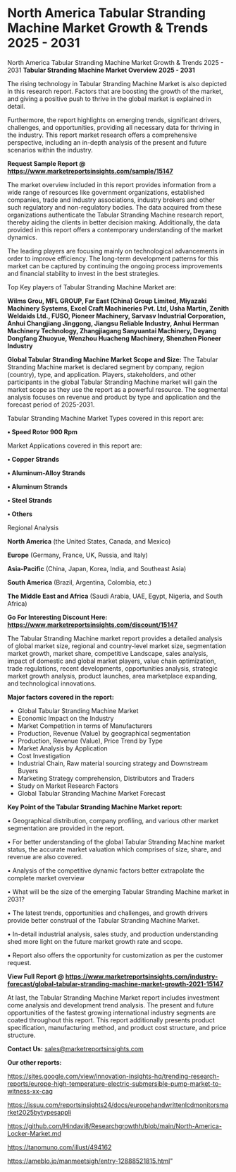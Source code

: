 # North America Tabular Stranding Machine Market Growth & Trends 2025 - 2031
North America Tabular Stranding Machine Market Growth & Trends 2025 - 2031
<Strong> Tabular Stranding Machine Market Overview 2025 - 2031</strong>

The rising technology in Tabular Stranding Machine Market is also depicted in this research report. Factors that are boosting the growth of the market, and giving a positive push to thrive in the global market is explained in detail.

Furthermore, the report highlights on emerging trends, significant drivers, challenges, and opportunities, providing all necessary data for thriving in the industry. This report market research offers a comprehensive perspective, including an in-depth analysis of the present and future scenarios within the industry.

<strong>Request Sample Report @ <a href=https://www.marketreportsinsights.com/sample/15147>https://www.marketreportsinsights.com/sample/15147</a></strong>

The market overview included in this report provides information from a wide range of resources like government organizations, established companies, trade and industry associations, industry brokers and other such regulatory and non-regulatory bodies. The data acquired from these organizations authenticate the Tabular Stranding Machine research report, thereby aiding the clients in better decision making. Additionally, the data provided in this report offers a contemporary understanding of the market dynamics.

The leading players are focusing mainly on technological advancements in order to improve efficiency. The long-term development patterns for this market can be captured by continuing the ongoing process improvements and financial stability to invest in the best strategies.

Top Key players of Tabular Stranding Machine Market are:

<strong>Wilms Grou, MFL GROUP, Far East (China) Group Limited, Miyazaki Machinery Systems, Excel Craft Machineries Pvt. Ltd, Usha Martin, Zenith Weldaids Ltd., FUSO, Pioneer Machinery, Sarvasv Industrial Corporation, Anhui Changjiang Jinggong, Jiangsu Reliable Industry, Anhui Herrman Machinery Technology, Zhangjiagang Sanyuantai Machinery, Deyang Dongfang Zhuoyue, Wenzhou Huacheng Machinery, Shenzhen Pioneer Industry</strong>

<strong><b>Global Tabular Stranding Machine Market Scope and Size:</b></strong>
The Tabular Stranding Machine market is declared segment by company, region (country), type, and application. Players, stakeholders, and other participants in the global Tabular Stranding Machine market will gain the market scope as they use the report as a powerful resource. The segmental analysis focuses on revenue and product by type and application and the forecast period of 2025-2031.

Tabular Stranding Machine Market Types covered in this report are:

<strong>• Speed Rotor 900 Rpm</strong>

Market Applications covered in this report are:

<strong>• Copper Strands

• Aluminum-Alloy Strands

• Aluminum Strands

• Steel Strands

• Others</strong> 

Regional Analysis

<strong>North America</strong> (the United States, Canada, and Mexico)

<strong>Europe</strong> (Germany, France, UK, Russia, and Italy)

<strong>Asia-Pacific</strong> (China, Japan, Korea, India, and Southeast Asia)

<strong>South America</strong> (Brazil, Argentina, Colombia, etc.)

<strong>The Middle East and Africa</strong> (Saudi Arabia, UAE, Egypt, Nigeria, and South Africa)

<strong>Go For Interesting Discount Here: <a href=https://www.marketreportsinsights.com/discount/15147>https://www.marketreportsinsights.com/discount/15147</a></strong>

The Tabular Stranding Machine market report provides a detailed analysis of global market size, regional and country-level market size, segmentation market growth, market share, competitive Landscape, sales analysis, impact of domestic and global market players, value chain optimization, trade regulations, recent developments, opportunities analysis, strategic market growth analysis, product launches, area marketplace expanding, and technological innovations.

<strong><b>Major factors covered in the report:</b></strong>
<ul>
  <li>Global Tabular Stranding Machine Market </li>
  <li>Economic Impact on the Industry</li>
  <li>Market Competition in terms of Manufacturers</li>
  <li>Production, Revenue (Value) by geographical segmentation</li>
  <li>Production, Revenue (Value), Price Trend by Type</li>
  <li>Market Analysis by Application</li>
  <li>Cost Investigation</li>
  <li>Industrial Chain, Raw material sourcing strategy and Downstream Buyers</li>
  <li>Marketing Strategy comprehension, Distributors and Traders</li>
  <li>Study on Market Research Factors</li>
  <li>Global Tabular Stranding Machine Market Forecast</li>
</ul>

<strong><b>Key Point of the Tabular Stranding Machine Market report:</b></strong>

• Geographical distribution, company profiling, and various other market segmentation are provided in the report.

• For better understanding of the global Tabular Stranding Machine market status, the accurate market valuation which comprises of size, share, and revenue are also covered.

• Analysis of the competitive dynamic factors better extrapolate the complete market overview

• What will be the size of the emerging Tabular Stranding Machine market in 2031?

• The latest trends, opportunities and challenges, and growth drivers provide better construal of the Tabular Stranding Machine Market.

• In-detail industrial analysis, sales study, and production understanding shed more light on the future market growth rate and scope.

• Report also offers the opportunity for customization as per the customer request.

<strong><b>View Full Report @ <a href=https://www.marketreportsinsights.com/industry-forecast/global-tabular-stranding-machine-market-growth-2021-15147>https://www.marketreportsinsights.com/industry-forecast/global-tabular-stranding-machine-market-growth-2021-15147</a></b></strong>


At last, the Tabular Stranding Machine Market report includes investment come analysis and development trend analysis. The present and future opportunities of the fastest growing international industry segments are coated throughout this report. This report additionally presents product specification, manufacturing method, and product cost structure, and price structure.

<strong>Contact Us:</strong>
sales@marketreportsinsights.com

<strong>Our other reports:</strong>

<a href=https://sites.google.com/view/innovation-insights-hq/trending-research-reports/europe-high-temperature-electric-submersible-pump-market-to-witness-xx-cag>https://sites.google.com/view/innovation-insights-hq/trending-research-reports/europe-high-temperature-electric-submersible-pump-market-to-witness-xx-cag</a>

<a href=https://issuu.com/reportsinsights24/docs/europehandwrittenlcdmonitorsmarket2025bytypesappli>https://issuu.com/reportsinsights24/docs/europehandwrittenlcdmonitorsmarket2025bytypesappli</a>

<a href=https://github.com/Hindavi8/Researchgrowthh/blob/main/North-America-Locker-Market.md>https://github.com/Hindavi8/Researchgrowthh/blob/main/North-America-Locker-Market.md</a>

<a href=https://tanomuno.com/illust/494162>https://tanomuno.com/illust/494162</a>

<a href=https://ameblo.jp/manmeetsigh/entry-12888521815.html>https://ameblo.jp/manmeetsigh/entry-12888521815.html</a>"
